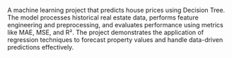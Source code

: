 A machine learning project that predicts house prices using Decision Tree. The model processes historical real estate data, performs feature engineering and preprocessing, and evaluates performance using metrics like MAE, MSE, and R². The project demonstrates the application of regression techniques to forecast property values and handle data-driven predictions effectively.
